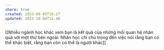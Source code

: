 ```yaml
---
share: true
created: 2023-09-05T16:17
updated: 2023-10-04T14:48
---
```

[[Nhiều ngành học khác xem bạn là kết quả của những mối quan hệ nhân quả với một thứ bên ngoài. Nhân học chỉ chú trọng đến việc nói rằng bạn có thể khác biệt, rằng bạn còn có thể là người khác]] 
